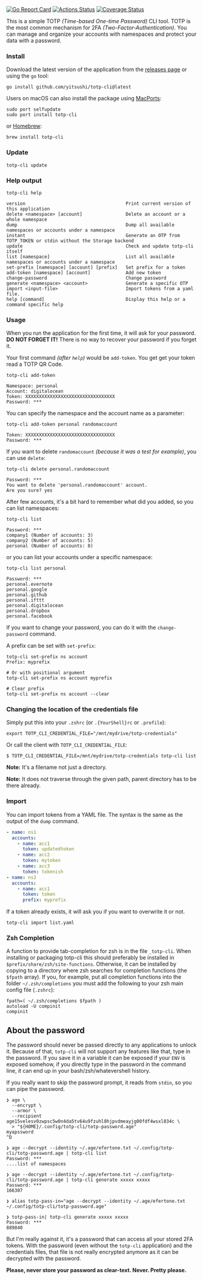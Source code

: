 [![Go Report Card](https://goreportcard.com/badge/github.com/yitsushi/totp-cli)](https://goreportcard.com/report/github.com/yitsushi/totp-cli)
[![Actions Status](https://github.com/yitsushi/totp-cli/actions/workflows/quality-check.yaml/badge.svg)](https://github.com/yitsushi/totp-cli/actions/workflows/quality-check.yaml)
[![Coverage Status](https://coveralls.io/repos/github/yitsushi/totp-cli/badge.svg?branch=main)](https://coveralls.io/github/yitsushi/totp-cli?branch=main)

This is a simple TOTP _(Time-based One-time Password)_ CLI tool.
TOTP is the most common mechanism for 2FA _(Two-Factor-Authentication)_.
You can manage and organize your accounts with namespaces
and protect your data with a password.

### Install

Download the latest version of the application
from the [releases page](https://github.com/yitsushi/totp-cli/releases/latest) or using the `go` tool:

```shell
go install github.com/yitsushi/totp-cli@latest
```

Users on macOS can also install the package using [MacPorts](https://ports.macports.org/port/totp-cli/summary):

```shell
sudo port selfupdate
sudo port install totp-cli
```

or [Homebrew](https://brew.sh/):

```
brew install totp-cli
```

### Update

```shell
totp-cli update
```

### Help output

```shell
totp-cli help
```

```
version                                     Print current version of this application
delete <namespace> [account]                Delete an account or a whole namespace
dump                                        Dump all available namespaces or accounts under a namespace
instant                                     Generate an OTP from TOTP_TOKEN or stdin without the Storage backend
update                                      Check and update totp-cli itself
list [namespace]                            List all available namespaces or accounts under a namespace
set-prefix [namespace] [account] [prefix]   Set prefix for a token
add-token [namespace] [account]             Add new token
change-password                             Change password
generate <namespace> <account>              Generate a specific OTP
import <input-file>                         Import tokens from a yaml file.
help [command]                              Display this help or a command specific help
```

### Usage

When you run the application for the first time, it will ask
for your password. **DO NOT FORGET IT!** There is no way to
recover your password if you forget it.

Your first command _(after `help`)_ would be `add-token`. You get get
your token read a TOTP QR Code.

```shell
totp-cli add-token
```

```
Namespace: personal
Account: digitalocean
Token: XXXXXXXXXXXXXXXXXXXXXXXXXXXXXXXXX
Password: ***
```

You can specify the namespace and the account name as a parameter:

```shell
totp-cli add-token personal randomaccount
```

```
Token: XXXXXXXXXXXXXXXXXXXXXXXXXXXXXXXXX
Password: ***
```

If you want to delete `randomaccount` _(because it was a test for example)_,
you can use `delete`:

```shell
totp-cli delete personal.randomaccount
```

```
Password: ***
You want to delete 'personal.randomaccount' account.
Are you sure? yes
```

After few accounts, it's a bit hard to remember what did you added,
so you can list namespaces:

```shell
totp-cli list
```

```
Password: ***
company1 (Number of accounts: 3)
company2 (Number of accounts: 5)
personal (Number of accounts: 8)
```

or you can list your accounts under a specific namespace:

```shell
totp-cli list personal
```

```
Password: ***
personal.evernote
personal.google
personal.github
personal.ifttt
personal.digitalocean
personal.dropbox
personal.facebook
```

If you want to change your password,
you can do it with the `change-password` command.

A prefix can be set with `set-prefix`:

```
totp-cli set-prefix ns account
Prefix: myprefix

# Or with positional argument
totp-cli set-prefix ns account myprefix

# Clear prefix
totp-cli set-prefix ns account --clear
```

### Changing the location of the credentials file

Simply put this into your `.zshrc` (or `.{YourShell}rc` or `.profile`):

```shell
export TOTP_CLI_CREDENTIAL_FILE="/mnt/mydrive/totp-credentials"
```

Or call the client with `TOTP_CLI_CREDENTIAL_FILE`:

```shell
$ TOTP_CLI_CREDENTIAL_FILE=/mnt/mydrive/totp-credentials totp-cli list
```

**Note:** It's a filename not just a directory.

**Note:** It does not traverse through the given path,
      parent directory has to be there already.

### Import

You can import tokens from a YAML file. The syntax is the same as the output of
the `dump` command.

```yaml
- name: ns1
  accounts:
    - name: acc1
      token: updatedtoken
    - name: acc2
      token: mytoken
    - name: acc3
      token: tokenish
- name: ns2
  accounts:
    - name: acc1
      token: token
      prefix: myprefix
```

If a token already exists, it will ask you if you want to overwrite it or not.

```shell
totp-cli import list.yaml
```

### Zsh Completion

A function to provide tab-completion for zsh is in the file `_totp-cli`.
When installing or packaging totp-cli this should preferably be
installed in `$prefix/share/zsh/site-functions`. Otherwise, it can be
installed by copying to a directory where zsh searches for completion
functions (the `$fpath` array). If you, for example, put all completion
functions into the folder `~/.zsh/completions` you must add the
following to your zsh main config file (`.zshrc`):

```shell
fpath=( ~/.zsh/completions $fpath )
autoload -U compinit
compinit
```

## About the password

The password should never be passed directly to any applications to unlock it.
Because of that, `totp-cli` will not support any features like that, type in the
password. If you save it in a variable it can be exposed if your `ENV` is
exposed somehow, if you directly type in the password in the command line, it
can end up in your bash/zsh/whatevershell history.

If you really want to skip the password prompt, it reads from `stdin`, so you
can pipe the password.

```
❯ age \
  --encrypt \
  --armor \
  --recipient age15velesv0zwpsc5w0n4da5tv64u9fzuhl8hjpvdmeayjg00fdf4wsxl834c \
  > "${HOME}/.config/totp-cli/totp-password.age"
myapssword
^D

❯ age --decrypt --identity ~/.age/efertone.txt ~/.config/totp-cli/totp-password.age | totp-cli list
Password: ***
....list of namespaces

❯ age --decrypt --identity ~/.age/efertone.txt ~/.config/totp-cli/totp-password.age | totp-cli generate xxxxx xxxxx
Password: ***
166307

❯ alias totp-pass-in="age --decrypt --identity ~/.age/efertone.txt ~/.config/totp-cli/totp-password.age"

❯ totp-pass-in| totp-cli generate xxxxx xxxxx
Password: ***
889840
```

But I'm really against it, it's a password that can access all your stored 2FA
tokens. With the password (even without the `totp-cli` application) and the
credentials files, that file is not really encrypted anymore as it can be
decrypted with the password.

**Please, never store your password as clear-text. Never. Pretty please.**
